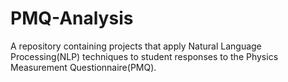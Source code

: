 # PMQ-Analysis
A repository containing projects that apply Natural Language Processing(NLP) techniques to student responses to the Physics Measurement Questionnaire(PMQ). 
